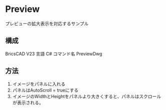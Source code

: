 # Preview
プレビューの拡大表示を対応するサンプル

## 構成
BricsCAD V23
言語 C#
コマンド名 PreviewDwg

## 方法
1. イメージをパネルに入れる
2. パネルはAutoScroll = trueにする
3. イメージのWidthとHeightをパネルより大きくすると、パネルはスクロールが表示される。
